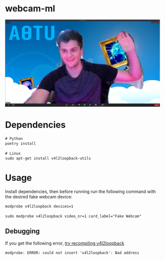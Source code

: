 # webcam-ml

![Example](./docs/zoom-screenshot.png)

# Dependencies
```
# Python
poetry install

# Linux
sudo apt-get install v4l2loopback-utils
```

# Usage
Install dependencies, then before running run the following command
with the desired fake webcam device:
```
modprobe v4l2loopback devices=1

sudo modprobe v4l2loopback video_nr=1 card_label="Fake Webcam"
```

## Debugging
If you get the following error, 
[try recompiling v4l2loopback](https://askubuntu.com/questions/1263554/sudo-modprobe-v4l2loopback-modprobe-error-could-not-insert-v4l2loopback-bad)
```
modprobe: ERROR: could not insert 'v4l2loopback': Bad address
```